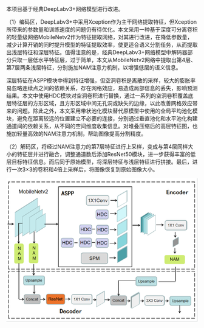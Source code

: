本项目基于经典DeepLabv3+网络模型进行改进。

（1）编码区，DeepLabv3+中采用Xception作为主干网络提取特征，但Xception所带来的参数量和训练速度的问题仍有待优化。本文采用一种基于深度可分离卷积的轻量级网络MobileNetv2作为特征提取网络，对其进行改进，在降低参数量，减少计算开销的同时提升模型的特征提取效率，使更适合语义分割任务，从而提取出浅层特征和深层特征。值得注意的是，经典DeepLabv3+网络模型中解码器部分只取一层低水平特征层，过于简单，本文从MobileNetv2网络中提取出第4层、第7层两条浅层特征，分别施加NAM注意力机制，以增强低层的语义信息。

深层特征在ASPP模块中得到特征增强，但空洞卷积是离散的采样，较大的膨胀率易忽略连续点之间的依赖关系，存在网格效应，易造成局部信息的丢失，影响预测结果。本文中使用HDC模块对空洞卷积进行替换，通过一系列的空洞卷积覆盖底层特征层的方形区域，且方形区域中间无孔洞或缺失的边缘，以此改善网格效应带来的问题。除此之外，本文采用带状池化模块替代原模型中使用的全局平均池化模块，避免在距离较远的位置建立不必要的连接，分别通过垂直池化和水平池化构建通道间的依赖关系，从不同的空间维度收集信息。对堆叠压缩后的高层特征图，也施加轻量高效的NAM注意力机制，帮助图像提高分割精度。

（2）解码区，将经过NAM注意力的第7层特征进行上采样，变成与第4层同样大小的特征层并进行融合，调整通道数后添加ResNet50模块，进一步获得丰富的低层目标特征信息。而后同于原始模型，将深层特征与浅层特征进行拼接。最后，进行一次3×3的卷积和4倍上采样后，将图像恢复到原始图像大小。


<div align=center>
<img src="https://github.com/qqyyss/deeplab/blob/main/img/model.png" >
</div>

